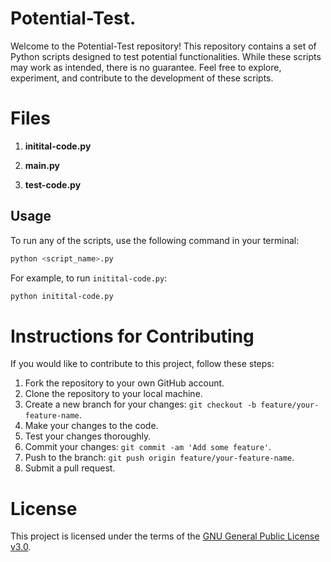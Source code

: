 # Potential-Test.

Welcome to the Potential-Test repository! This repository contains a set of Python scripts designed to test potential functionalities. While these scripts may work as intended, there is no guarantee. Feel free to explore, experiment, and contribute to the development of these scripts.

# Files

1. **initital-code.py**

2. **main.py**

3. **test-code.py**

## Usage

To run any of the scripts, use the following command in your terminal:

```bash
python <script_name>.py
```

For example, to run `initital-code.py`:

```bash
python initital-code.py
```

# Instructions for Contributing

If you would like to contribute to this project, follow these steps:

1. Fork the repository to your own GitHub account.
2. Clone the repository to your local machine.
3. Create a new branch for your changes: `git checkout -b feature/your-feature-name`.
4. Make your changes to the code.
5. Test your changes thoroughly.
6. Commit your changes: `git commit -am 'Add some feature'`.
7. Push to the branch: `git push origin feature/your-feature-name`.
8. Submit a pull request.

# License

This project is licensed under the terms of the [GNU General Public License v3.0](LICENSE).

